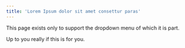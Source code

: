 ```yaml
---
title: 'Lorem Ipsum dolor sit amet consettur paras'
---
```


This page exists only to support the dropdown menu of which it is part.

Up to you really if this is for you.